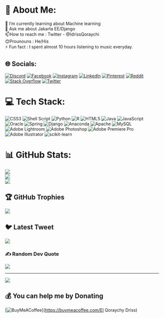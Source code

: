 # 💫 About Me:
🔭 I’m currently learning about Machine learning<br>💬 Ask me about Jakarta EE/Django  <br>📫How to reach me : Twitter - @IdrissQoraychi<br>😊Prounouns : He/His<br>⚡ Fun fact : I spent almost 10 hours listening to music everyday.


## 🌐 Socials:
[![Discord](https://img.shields.io/badge/Discord-%237289DA.svg?logo=discord&logoColor=white)](https://discord.gg/Idriss#9651) [![Facebook](https://img.shields.io/badge/Facebook-%231877F2.svg?logo=Facebook&logoColor=white)](https://www.facebook.com/idriss.qoraychi/) [![Instagram](https://img.shields.io/badge/Instagram-%23E4405F.svg?logo=Instagram&logoColor=white)](https://instagram.com/q.idriss) [![LinkedIn](https://img.shields.io/badge/LinkedIn-%230077B5.svg?logo=linkedin&logoColor=white)](https://www.linkedin.com/in/idriss-qoraychy-899476192/) [![Pinterest](https://img.shields.io/badge/Pinterest-%23E60023.svg?logo=Pinterest&logoColor=white)](https://pinterest.com/idrissqoraychi) [![Reddit](https://img.shields.io/badge/Reddit-%23FF4500.svg?logo=Reddit&logoColor=white)](https://reddit.com/user/idriss122) [![Stack Overflow](https://img.shields.io/badge/-Stackoverflow-FE7A16?logo=stack-overflow&logoColor=white)](https://stackoverflow.com/users/user:16353101 ) [![Twitter](https://img.shields.io/badge/Twitter-%231DA1F2.svg?logo=Twitter&logoColor=white)](https://twitter.com/@IdrissQoraychi) 

# 💻 Tech Stack:
![CSS3](https://img.shields.io/badge/css3-%231572B6.svg?style=for-the-badge&logo=css3&logoColor=white) ![Shell Script](https://img.shields.io/badge/shell_script-%23121011.svg?style=for-the-badge&logo=gnu-bash&logoColor=white) ![Python](https://img.shields.io/badge/python-3670A0?style=for-the-badge&logo=python&logoColor=ffdd54) ![R](https://img.shields.io/badge/r-%23276DC3.svg?style=for-the-badge&logo=r&logoColor=white) ![HTML5](https://img.shields.io/badge/html5-%23E34F26.svg?style=for-the-badge&logo=html5&logoColor=white) ![Java](https://img.shields.io/badge/java-%23ED8B00.svg?style=for-the-badge&logo=java&logoColor=white) ![JavaScript](https://img.shields.io/badge/javascript-%23323330.svg?style=for-the-badge&logo=javascript&logoColor=%23F7DF1E) ![Oracle](https://img.shields.io/badge/Oracle-F80000?style=for-the-badge&logo=oracle&logoColor=white) ![Spring](https://img.shields.io/badge/spring-%236DB33F.svg?style=for-the-badge&logo=spring&logoColor=white) ![Django](https://img.shields.io/badge/django-%23092E20.svg?style=for-the-badge&logo=django&logoColor=white) ![Anaconda](https://img.shields.io/badge/Anaconda-%2344A833.svg?style=for-the-badge&logo=anaconda&logoColor=white) ![Apache](https://img.shields.io/badge/apache-%23D42029.svg?style=for-the-badge&logo=apache&logoColor=white) ![MySQL](https://img.shields.io/badge/mysql-%2300f.svg?style=for-the-badge&logo=mysql&logoColor=white) ![Adobe Lightroom](https://img.shields.io/badge/Adobe%20Lightroom-31A8FF.svg?style=for-the-badge&logo=Adobe%20Lightroom&logoColor=white) ![Adobe Photoshop](https://img.shields.io/badge/adobephotoshop-%2331A8FF.svg?style=for-the-badge&logo=adobephotoshop&logoColor=white) ![Adobe Premiere Pro](https://img.shields.io/badge/Adobe%20Premiere%20Pro-9999FF.svg?style=for-the-badge&logo=Adobe%20Premiere%20Pro&logoColor=white) ![Adobe Illustrator](https://img.shields.io/badge/adobeillustrator-%23FF9A00.svg?style=for-the-badge&logo=adobeillustrator&logoColor=white) ![scikit-learn](https://img.shields.io/badge/scikit--learn-%23F7931E.svg?style=for-the-badge&logo=scikit-learn&logoColor=white)
# 📊 GitHub Stats:
![](https://github-readme-stats.vercel.app/api?username=idriss111&theme=swift&hide_border=false&include_all_commits=false&count_private=false)<br/>
![](https://github-readme-streak-stats.herokuapp.com/?user=idriss111&theme=swift&hide_border=false)<br/>
![](https://github-readme-stats.vercel.app/api/top-langs/?username=idriss111&theme=swift&hide_border=false&include_all_commits=false&count_private=false&layout=compact)

## 🏆 GitHub Trophies
![](https://github-profile-trophy.vercel.app/?username=idriss111&theme=radical&no-frame=false&no-bg=true&margin-w=4)

## 🐦 Latest Tweet
[![](https://gtce.itsvg.in/api?username=@IdrissQoraychi)](https://github.com/VishwaGauravIn/github-twitter-card-embed)

### ✍️ Random Dev Quote
![](https://quotes-github-readme.vercel.app/api?type=horizontal&theme=radical)

---
[![](https://visitcount.itsvg.in/api?id=idriss111&icon=0&color=0)](https://visitcount.itsvg.in)

  ## 💰 You can help me by Donating
  [![BuyMeACoffee](https://img.shields.io/badge/Buy%20Me%20a%20Coffee-ffdd00?style=for-the-badge&logo=buy-me-a-coffee&logoColor=black)](https://buymeacoffee.com/El Qoraychy Driss) 

  
<!-- Proudly created with GPRM ( https://gprm.itsvg.in ) -->
